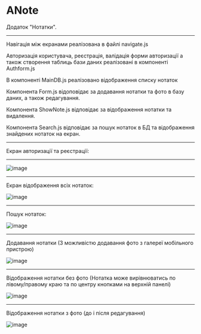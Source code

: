 # ANote
Додаток "Нотатки".
___________________

Навігація між екранами реалізована в файлі navigate.js

Авторизація користувача, реєстрація, валідація форми авторизації а також створення таблиць бази даних реалізовані в компоненті Authform.js

В компоненті MainDB.js реалізовано відображення списку нотаток

Компонента Form.js відоповідає за додавання нотатки та фото в базу даних, а також редагування.

Компонента ShowNote.js відповідає за відображення нотатки та видалення.

Компонента Search.js відповідає за пошук нотаток в БД та відображення знайдених нотаток на екран.



___________________

Екран авторизації та реєстрації:
____________________

![image](https://github.com/BabinetsAnna/ANote/assets/113774821/f0d4ddf6-623d-4584-8fd8-9e3c75c3daa9)

_____________________

Екран відображення всіх нотаток: 

![image](https://github.com/BabinetsAnna/ANote/assets/113774821/136ec05b-90ad-495c-855f-adee8ad7602c)

_____________________

Пошук нотаток:

![image](https://github.com/BabinetsAnna/ANote/assets/113774821/af0f9e16-e1ea-468c-a3db-9afd5e2294e1)
  
______________________

Додавання нотатки (З можливістю додавання фото з галереї мобільного пристрою)

![image](https://github.com/BabinetsAnna/ANote/assets/113774821/ec7fb703-2973-4adc-ada8-2d2897e20a7a)


_______________________

Відображення нотатки без фото (Нотатка може вирівнюватись по лівому/правому краю та по центру кнопками на верхній панелі)

![image](https://github.com/BabinetsAnna/ANote/assets/113774821/9ec84bc7-1e42-4650-aa51-8436ddc216d3)

______________________

Відображення нотатки з фото (до і після редагування)

![image](https://github.com/BabinetsAnna/ANote/assets/113774821/1699649a-83da-4da5-a648-88951034b0f8)




